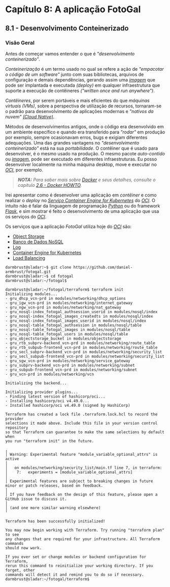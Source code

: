 # Capítulo 8: A aplicação FotoGal

## 8.1 - Desenvolvimento Conteinerizado

### __Visão Geral__

Antes de começar vamos entender o que é _"desenvolvimento conteinerizado"_. 

_Conteinerização_ é um termo usado no qual se refere a ação de _"empacotar o código de um software"_ junto com suas bibliotecas, arquivos de configuração e demais dependências, gerando assim uma _[imagem](https://docs.docker.com/language/python/build-images/)_ que pode ser implantada e executada _(deploy)_ em qualquer infraestrutura que suporte a execução de contêineres _("written once and run anywhere")_. 

_Contêineres_, por serem portáveis e mais eficientes do que _máquinas virtuais (VMs)_, sobre a perspectiva de utilização de recursos, tornaram-se o padrão para desenvolvimento de aplicações modernas e _"nativos da nuvem"_ _[(Cloud Native)](https://en.wikipedia.org/wiki/Cloud_native_computing)_.

Métodos de desenvolvimentos antigos, onde o código era desenvolvido em um ambiente específico e quando era transferido para _"rodar"_ em produção por exemplo, sempre ocasionavam erros, bugs e exigiam diferentes adequações. Uma das grandes vantagens no _"desenvolvimento conteinerizado"_ está na sua _portabilidade_. O contêiner que é usado para desenvolver, é o mesmo usado na produção. O mesmo pacote _auto-contido_ ou _[imagem](https://docs.docker.com/language/python/build-images/)_, pode ser executado em diferentes infraestruturas. Eu posso desenvolver localmente na minha máquina desktop, move e executar no _[OCI](https://www.oracle.com/br/cloud/)_, por exemplo.

>_**__NOTA:__** Para saber mais sobre [Docker](https://github.com/daniel-armbrust/oci-book/blob/main/chapter-2/2-6_docker-howto.md) e seus detalhes, consulte o capítulo [2.6 - Docker HOWTO](https://github.com/daniel-armbrust/oci-book/blob/main/chapter-2/2-6_docker-howto.md)._

Irei apresentar como é desenvolver uma aplicação em _contêiner_ e como realizar o _deploy_ no _[Serviço Container Engine for Kubernetes](https://docs.oracle.com/pt-br/iaas/Content/ContEng/Concepts/contengoverview.htm)_ do _[OCI](https://www.oracle.com/br/cloud/)_. O intuíto não é falar da linguagem de programação _[Python](https://www.python.org/)_ ou do framework _[Flask](https://flask.palletsprojects.com)_, e sim mostrar é feito o desenvolvimento de uma aplicação que usa os serviços do _[OCI](https://www.oracle.com/br/cloud/)_.

Os serviços que a aplicação _FotoGal_ utiliza hoje do _[OCI](https://www.oracle.com/br/cloud/)_ são:

- [Object Storage](https://docs.oracle.com/pt-br/iaas/Content/Object/Concepts/objectstorageoverview.htm)
- [Banco de Dados NoSQL](https://docs.oracle.com/pt-br/iaas/nosql-database/index.html)
- [Log](https://docs.oracle.com/pt-br/iaas/Content/Logging/Concepts/loggingoverview.htm)
- [Container Engine for Kubernetes](https://docs.oracle.com/pt-br/iaas/Content/ContEng/Concepts/contengoverview.htm)
- [Load Balancing](https://docs.oracle.com/pt-br/iaas/Content/Balance/Concepts/balanceoverview.htm)



```
darmbrust@sladar:~$ git clone https://github.com/daniel-armbrust/fotogal.git
darmbrust@sladar:~$ cd fotogal
darmbrust@sladar:~/fotogal$
```

```
darmbrust@sladar:~/fotogal/terraform$ terraform init
Initializing modules...
- gru_dhcp_vcn-prd in modules/networking/dhcp_options
- gru_igw_vcn-prd in modules/networking/internet_gateway
- gru_ngw_vcn-prd in modules/networking/nat_gateway
- gru_nosql-index_fotogal_authsession_userid in modules/nosql/index
- gru_nosql-index_fotogal_images_createdts in modules/nosql/index
- gru_nosql-index_fotogal_images_userid in modules/nosql/index
- gru_nosql-table_fotogal_authsession in modules/nosql/table
- gru_nosql-table_fotogal_images in modules/nosql/table
- gru_nosql-table_fotogal_users in modules/nosql/table
- gru_objectstorage_bucket in modules/objectstorage
- gru_rtb_subprv-backend_vcn-prd in modules/networking/route_table
- gru_rtb_subpub-frontend_vcn-prd in modules/networking/route_table
- gru_secl_subprv-backend_vcn-prd in modules/networking/security_list
- gru_secl_subpub-frontend_vcn-prd in modules/networking/security_list
- gru_sgw_vcn-prd in modules/networking/service_gateway
- gru_subprv-backend_vcn-prd in modules/networking/subnet
- gru_subpub-frontend_vcn-prd in modules/networking/subnet
- gru_vcn-prd in modules/networking/vcn

Initializing the backend...

Initializing provider plugins...
- Finding latest version of hashicorp/oci...
- Installing hashicorp/oci v4.49.0...
- Installed hashicorp/oci v4.49.0 (signed by HashiCorp)

Terraform has created a lock file .terraform.lock.hcl to record the provider
selections it made above. Include this file in your version control repository
so that Terraform can guarantee to make the same selections by default when
you run "terraform init" in the future.

╷
│ Warning: Experimental feature "module_variable_optional_attrs" is active
│
│   on modules/networking/security_list/main.tf line 7, in terraform:
│    7:   experiments = [module_variable_optional_attrs]
│
│ Experimental features are subject to breaking changes in future minor or patch releases, based on feedback.
│
│ If you have feedback on the design of this feature, please open a GitHub issue to discuss it.
│
│ (and one more similar warning elsewhere)
╵

Terraform has been successfully initialized!

You may now begin working with Terraform. Try running "terraform plan" to see
any changes that are required for your infrastructure. All Terraform commands
should now work.

If you ever set or change modules or backend configuration for Terraform,
rerun this command to reinitialize your working directory. If you forget, other
commands will detect it and remind you to do so if necessary.
darmbrust@sladar:~/fotogal/terraform$
```
